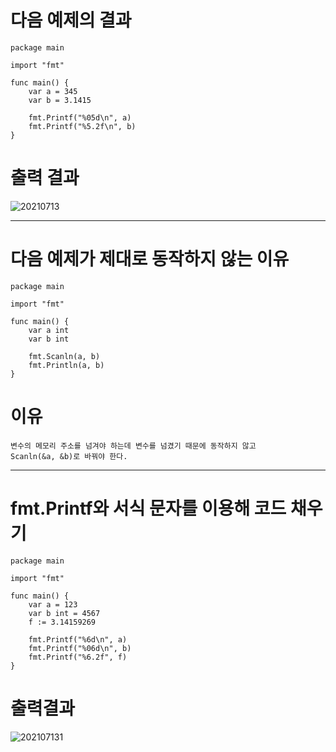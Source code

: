 # 다음 예제의 결과

    package main

    import "fmt"

    func main() {
        var a = 345
        var b = 3.1415

        fmt.Printf("%05d\n", a)
        fmt.Printf("%5.2f\n", b)
    }

# 출력 결과

![20210713](https://user-images.githubusercontent.com/81848766/125405973-48a0fc00-e3f3-11eb-88c5-2011ce4ac8f4.PNG)

---

# 다음 예제가 제대로 동작하지 않는 이유

    package main

    import "fmt"

    func main() {
        var a int
        var b int

        fmt.Scanln(a, b)
        fmt.Println(a, b)
    }

# 이유

    변수의 메모리 주소를 넘겨야 하는데 변수를 넘겼기 때문에 동작하지 않고
    Scanln(&a, &b)로 바꿔야 한다.

---

# fmt.Printf와 서식 문자를 이용해 코드 채우기

    package main

    import "fmt"

    func main() {
        var a = 123
        var b int = 4567
        f := 3.14159269

        fmt.Printf("%6d\n", a)
        fmt.Printf("%06d\n", b)
        fmt.Printf("%6.2f", f)
    }

# 출력결과

![202107131](https://user-images.githubusercontent.com/81848766/125407045-76d30b80-e3f4-11eb-9f4c-5739ed89577e.PNG)